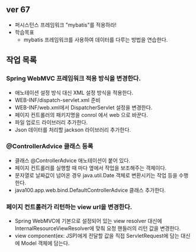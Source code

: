 ## ver 67
- 퍼시스턴스 프레임워크 "mybatis"를 적용하라!
- 학습목표
  - mybatis 프레임워크를 사용하여 데이터를 다루는 방법을 연습한다.

## 작업 목록 

### Spring WebMVC 프레임워크 적용 방식을 변경한다.
- 애노테이션 설정 방식 대신 XML 설정 방식을 적용한다.
- WEB-INF/dispatch-servlet.xml 준비
- WEB-INF/web.xml에서 DispatcherServlet 설정을 변경한다.
- 페이지 컨트롤러의 패키지명을 conrol 에서 web 으로 바꾼다.
- 파일 업로드 라이브러리 추가한다.
- Json 데이터를 처리할 jackson 라이브러리 추가한다.

### @ControllerAdvice 클래스 등록
- 클래스 @ControllerAdvice 애노테이션이 붙어 있다.
- 페이지 컨트롤러를 실행할 때 마다 옆에서 작업을 보조해주는 객체이다. 
- 문자열로 날짜값이 넘어온 경우 java.util.Date 객체로 변환시키는 작업 등을 수행한다.
- java100.app.web.bind.DefaultControllerAdvice 클래스 추가한다.

### 페이지 컨트롤러가 리턴하는 view url을 변경한다.
- Spring WebMVC에 기본으로 설정되어 있는 view resolver 대신에 InternalResourceViewResolver에 맞춰 요청 핸들러의 리턴 값을 변경한다.
- view component(ex: JSP)에게 전달할 값을 직접 ServletRequest에 담는 대신에 Model 객체에 담는다.
















